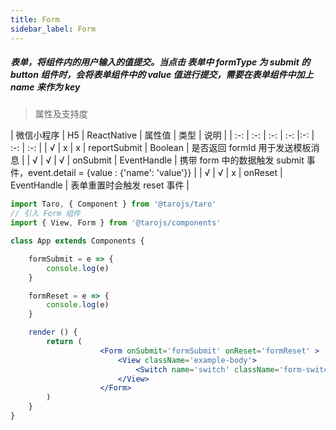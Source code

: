 ```yaml
---
title: Form
sidebar_label: Form
---
```


##### 表单，将组件内的用户输入的值提交。当点击 表单中 formType 为 submit 的 button 组件时，会将表单组件中的 value 值进行提交，需要在表单组件中加上 name 来作为 key

> 属性及支持度

| 微信小程序 | H5 | ReactNative | 属性值 | 类型 | 说明 |
| :-: | :-: | :-: | :-: |:-: | :-: | :-: |
| √ | x | x | reportSubmit | Boolean | 是否返回 formId 用于发送模板消息 |
| √ | √ | √ | onSubmit | EventHandle | 携带 form 中的数据触发 submit 事件，event.detail = {value : {'name': 'value'}} |
| √ | √ | x | onReset | EventHandle | 表单重置时会触发 reset 事件 |


```jsx
import Taro, { Component } from '@tarojs/taro'
// 引入 Form 组件
import { View, Form } from '@tarojs/components'

class App extends Components {

    formSubmit = e => {
        console.log(e)
    }

    formReset = e => {
        console.log(e)
    }

	render () {
		return (
                    <Form onSubmit='formSubmit' onReset='formReset' >
                        <View className='example-body'>
                            <Switch name='switch' className='form-switch'></Switch>
                        </View>
                    </Form>
		)
	}
}
```
